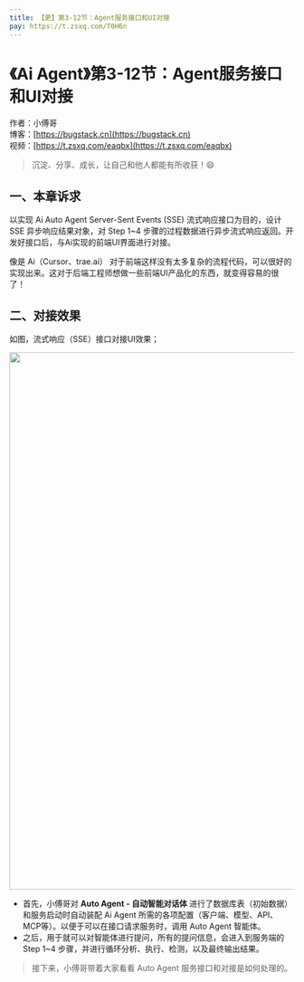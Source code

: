 ```yaml
---
title: 【更】第3-12节：Agent服务接口和UI对接
pay: https://t.zsxq.com/T0H6n
---
```


# 《Ai Agent》第3-12节：Agent服务接口和UI对接

作者：小傅哥
<br/>博客：[https://bugstack.cn](https://bugstack.cn)
<br/>视频：[https://t.zsxq.com/eaqbx](https://t.zsxq.com/eaqbx)

> 沉淀、分享、成长，让自己和他人都能有所收获！😄


## 一、本章诉求

以实现 Ai Auto Agent Server-Sent Events (SSE) 流式响应接口为目的，设计 SSE 异步响应结果对象，对 Step 1~4 步骤的过程数据进行异步流式响应返回。开发好接口后，与Ai实现的前端UI界面进行对接。

像是 Ai（Cursor、trae.ai） 对于前端这样没有太多复杂的流程代码，可以很好的实现出来。这对于后端工程师想做一些前端UI产品化的东西，就变得容易的很了！

## 二、对接效果

如图，流式响应（SSE）接口对接UI效果；

<div align="center">
    <img src="https://bugstack.cn/images/article/project/ai-rag-knowledge/ai-rag-knowledge-3-12-01.png" width="950px">
</div>

- 首先，小傅哥对 **Auto Agent - 自动智能对话体** 进行了数据库表（初始数据）和服务启动时自动装配 Ai Agent 所需的各项配置（客户端、模型、API、MCP等）。以便于可以在接口请求服务时，调用 Auto Agent 智能体。
- 之后，用于就可以对智能体进行提问，所有的提问信息，会进入到服务端的 Step 1~4 步骤，并进行循环分析、执行、检测，以及最终输出结果。

> 接下来，小傅哥带着大家看看 Auto Agent 服务接口和对接是如何处理的。